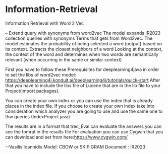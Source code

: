 # Information-Retrieval
Information Retrieval with Word 2 Vec


– Extend query with synonyms from word2vec
The model expands IR2023 collection queries with synonyms Terms that  gets from Word2vec.
The model estimates the probability of being selected a word (output) based on its context.
Extracts the closest neighbors of a word Looking at the context, the context of the word and determines when two words are semantically relevant (when occurring in the same or similar context)

First you have to follow these Prerequisites for deeplearning4java in order to set the libs of word2vec model:
https://deeplearning4j.konduit.ai/deeplearning4j/tutorials/quick-start
After that you have to include the libs file of Lucene that are in the lib file to your Project(import packages).

You can create your own index or you can use the index that is already places in the index file.
If you choose to create your own index take into consideration which analyzer you are going to use and use the same one to thw queries (IndexProject.java)
 
The results are in a format that trec_Eval can evaluate the answers you can see the fomrat in the results file
For evaluation you can use Cygwin that you can download and set from here:https://www.cygwin.com/

--Vasilis Ioannidis
Model: CBOW or SKIP GRAM
Document : IR2023
